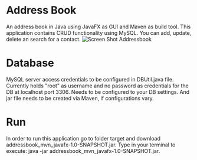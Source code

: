# Address Book
An address book in Java using JavaFX as GUI and Maven as build tool. This application contains CRUD functionality using MySQL. You can add, update, delete an search for a contact.
![Screen Shot Addressbook](https://github.com/user-attachments/assets/75685ea6-77a4-4d2d-b357-64710e2e411e)

# Database
MySQL server access credentials to be configured in DBUtil.java file. Currently holds "root" as username and no password as credentials for the DB at localhost port 3306. Needs to be configured to your DB settings. And jar file needs to be created via Maven, if configurations vary. 

# Run
In order to run this application go to folder target and download addressbook_mvn_javafx-1.0-SNAPSHOT.jar.
Type in your terminal to execute: java -jar addressbook_mvn_javafx-1.0-SNAPSHOT.jar.


